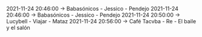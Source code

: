 2021-11-24 20:46:00 -> Babasónicos - Jessico - Pendejo
2021-11-24 20:46:00 -> Babasónicos - Jessico - Pendejo
2021-11-24 20:50:00 -> Lucybell - Viajar - Mataz
2021-11-24 20:56:00 -> Café Tacvba - Re - El baile y el salón
